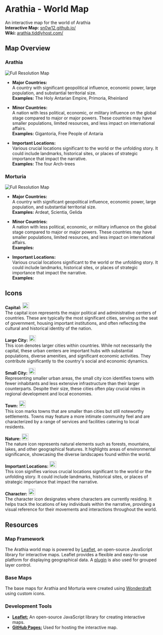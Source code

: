 # Arathia - World Map 

An interactive map for the world of Arathia                                                                                    
**Interactive Map:** [sn0w12.github.io/](https://sn0w12.github.io/) <br>
**Wiki:** [arathia.tiddlyhost.com/](https://sn0w12.github.io/arathia.html#)

## Map Overview
### Arathia
![Full Resolution Map](https://github.com/sn0w12/sn0w12.github.io/blob/main/maps/ArathiaWeb.png?raw=true)
- **Major Countries:** <br>
A country with significant geopolitical influence, economic power, large population, and substantial territorial size. <br>
**Examples:** The Holy Antarian Empire, Primoria, Rheinland

- **Minor Countries:** <br>
A nation with less political, economic, or military influence on the global stage compared to major or major powers. These countries may have smaller populations, limited resources, and less impact on international affairs. <br>
**Examples:** Gigantoria, Free People of Antaria
  
- **Important Locations:** <br>
Various crucial locations significant to the world or the unfolding story. It could include landmarks, historical sites, or places of strategic importance that impact the narrative. <br>
**Examples:** The four Arch-trees
  
### Morturia
![Full Resolution Map](https://github.com/sn0w12/sn0w12.github.io/blob/main/maps/MorturiaWeb.png?raw=true)
- **Major Countries:** <br>
A country with significant geopolitical influence, economic power, large population, and substantial territorial size. <br>
**Examples:** Ardeat, Scientia, Gelida

- **Minor Countries:** <br>
A nation with less political, economic, or military influence on the global stage compared to major or major powers. These countries may have smaller populations, limited resources, and less impact on international affairs. <br>
**Examples:** 
  
- **Important Locations:** <br>
Various crucial locations significant to the world or the unfolding story. It could include landmarks, historical sites, or places of strategic importance that impact the narrative. <br>
**Examples:** 
  
## Icons
**Capital:** <img src="https://github.com/sn0w12/sn0w12.github.io/blob/main/icons/capital.png?raw=true" height="22.22"> <br>
The capital icon represents the major political and administrative centers of countries. These are typically the most significant cities, serving as the seat of government, housing important institutions, and often reflecting the cultural and historical identity of the nation.

**Large City:** <img src="https://github.com/sn0w12/sn0w12.github.io/blob/main/icons/cityBig.png?raw=true" height="22.22"> <br>
This icon denotes larger cities within countries. While not necessarily the capital, these urban centers are important hubs with substantial populations, diverse amenities, and significant economic activities. They contribute significantly to the country's social and economic dynamics.

**Small City:** <img src="https://github.com/sn0w12/sn0w12.github.io/blob/main/icons/citySmall.png?raw=true" height="22.22"> <br>
Representing smaller urban areas, the small city icon identifies towns with fewer inhabitants and less extensive infrastructure than their larger counterparts. Despite their size, these cities often play crucial roles in regional development and local economies.

**Town:** <img src="https://github.com/sn0w12/sn0w12.github.io/blob/main/icons/town.png?raw=true" height="22.22"> <br>
This icon marks towns that are smaller than cities but still noteworthy settlements. Towns may feature a more intimate community feel and are characterized by a range of services and facilities catering to local residents.

**Nature:** <img src="https://github.com/sn0w12/sn0w12.github.io/blob/main/icons/nature.png?raw=true" height="22.22"> <br>
The nature icon represents natural elements such as forests, mountains, lakes, and other geographical features. It highlights areas of environmental significance, showcasing the diverse landscapes found within the world.

**Important Locations:** <img src="https://github.com/sn0w12/sn0w12.github.io/blob/main/icons/important.png?raw=true" height="22.22"> <br>
This icon signifies various crucial locations significant to the world or the unfolding story. It could include landmarks, historical sites, or places of strategic importance that impact the narrative.

**Character:** <img src="https://github.com/sn0w12/sn0w12.github.io/blob/main/icons/character.png?raw=true" height="22.22"> <br>
The character icon designates where characters are currently residing. It helps track the locations of key individuals within the narrative, providing a visual reference for their movements and interactions throughout the world.

## Resources
### Map Framework
The Arathia world map is powered by [Leaflet](https://github.com/Leaflet/Leaflet), an open-source JavaScript library for interactive maps. Leaflet provides a flexible and easy-to-use platform for displaying geographical data. A [plugin](https://github.com/ismyrnow/leaflet-groupedlayercontrol) is also used for grouped layer control.

### Base Maps
The base maps for Arathia and Morturia were created using [Wonderdraft](https://www.wonderdraft.net/) using custom icons.

### Development Tools
- **[Leaflet:](https://leafletjs.com/)** An open-source JavaScript library for creating interactive maps.
- **[GitHub Pages:](https://pages.github.com/)** Used for hosting the interactive map.
